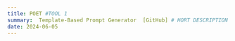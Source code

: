```yaml
---
title: POET #TOOL 1
summary:  Template-Based Prompt Generator  [GitHub] # HORT DESCRIPTION
date: 2024-06-05
---
```




